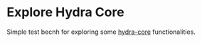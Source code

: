 # Explore Hydra Core

Simple test becnh for exploring some [hydra-core](https://github.com/facebookresearch/hydra) functionalities.